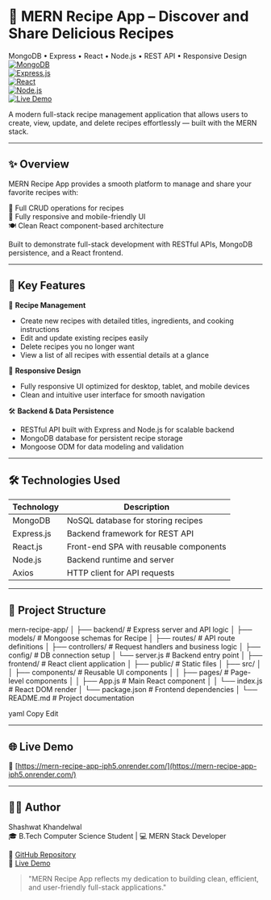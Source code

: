# 🥘 MERN Recipe App – Discover and Share Delicious Recipes

MongoDB • Express • React • Node.js • REST API • Responsive Design  
[![MongoDB](https://img.shields.io/badge/MongoDB-47A248?style=flat&logo=mongodb&logoColor=white)](https://www.mongodb.com/)  
[![Express.js](https://img.shields.io/badge/Express.js-404D59?style=flat)](https://expressjs.com/)  
[![React](https://img.shields.io/badge/React-61DAFB?style=flat&logo=react&logoColor=black)](https://reactjs.org/)  
[![Node.js](https://img.shields.io/badge/Node.js-339933?style=flat&logo=node.js&logoColor=white)](https://nodejs.org/)  
[![Live Demo](https://img.shields.io/badge/Live%20Demo-00C853?style=flat&logo=heroku&logoColor=white)](https://mern-recipe-app-iph5.onrender.com/)

A modern full-stack recipe management application that allows users to create, view, update, and delete recipes effortlessly — built with the MERN stack.

---

## ✨ Overview

MERN Recipe App provides a smooth platform to manage and share your favorite recipes with:

🍳 Full CRUD operations for recipes  
📱 Fully responsive and mobile-friendly UI  
🍽️ Clean React component-based architecture  

Built to demonstrate full-stack development with RESTful APIs, MongoDB persistence, and a React frontend.

---

## 🔧 Key Features

📝 **Recipe Management**  
- Create new recipes with detailed titles, ingredients, and cooking instructions  
- Edit and update existing recipes easily  
- Delete recipes you no longer want  
- View a list of all recipes with essential details at a glance  

📱 **Responsive Design**  
- Fully responsive UI optimized for desktop, tablet, and mobile devices  
- Clean and intuitive user interface for smooth navigation  

🛠️ **Backend & Data Persistence**  
- RESTful API built with Express and Node.js for scalable backend  
- MongoDB database for persistent recipe storage  
- Mongoose ODM for data modeling and validation  

---

## 🛠️ Technologies Used

| Technology | Description                            |
|------------|------------------------------------|
| MongoDB    | NoSQL database for storing recipes  |
| Express.js | Backend framework for REST API       |
| React.js   | Front-end SPA with reusable components |
| Node.js    | Backend runtime and server           |
| Axios      | HTTP client for API requests         |

---

## 📁 Project Structure

mern-recipe-app/
│
├── backend/ # Express server and API logic
│ ├── models/ # Mongoose schemas for Recipe
│ ├── routes/ # API route definitions
│ ├── controllers/ # Request handlers and business logic
│ ├── config/ # DB connection setup
│ └── server.js # Backend entry point
│
├── frontend/ # React client application
│ ├── public/ # Static files
│ ├── src/
│ │ ├── components/ # Reusable UI components
│ │ ├── pages/ # Page-level components
│ │ ├── App.js # Main React component
│ │ └── index.js # React DOM render
│ └── package.json # Frontend dependencies
│
└── README.md # Project documentation

yaml
Copy
Edit

---

## 🌐 Live Demo

🔗 [https://mern-recipe-app-iph5.onrender.com/](https://mern-recipe-app-iph5.onrender.com/)

---

## 🧑‍💻 Author

Shashwat Khandelwal  
🎓 B.Tech Computer Science Student | 💻 MERN Stack Developer

🔗 [GitHub Repository](https://github.com/SHASHWAT13244/MERN-RECIPE-APP)  
🔗 [Live Demo](https://mern-recipe-app-iph5.onrender.com/)

> "MERN Recipe App reflects my dedication to building clean, efficient, and user-friendly full-stack applications."
